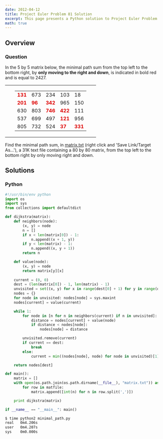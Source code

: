 ```yaml
---
date: 2012-04-12
title: Project Euler Problem 81 Solution
excerpt: This page presents a Python solution to Project Euler Problem 81.
math: true
---
```



## Overview


### Question

<div class="problem_content" role="problem">
	<p>In the 5 by 5 matrix below, the minimal path sum from the top left to the bottom right, by <b>only moving to the right and down</b>, is indicated in bold red and is equal to 2427.</p>
	<div style="text-align:center;">
		<table cellpadding="0" cellspacing="0" border="0" align="center">
			<tbody><tr>
					<td><img src="http://projecteuler.net/images/bracket_left.gif" width="8" height="120" alt="" align="middle"><br></td>
					<td>
						<table cellpadding="3" cellspacing="0" border="0">
							<tbody><tr>
									<td><span style="color:#dd0000;"><b>131</b></span></td><td>673</td><td>234</td><td>103</td><td>18</td>
								</tr>
								<tr>
									<td><span style="color:#dd0000;"><b>201</b></span></td><td><span style="color:#dd0000;"><b>96</b></span></td><td><span style="color:#dd0000;"><b>342</b></span></td><td>965</td><td>150</td>
								</tr>
								<tr>
									<td>630</td><td>803</td><td><span style="color:#dd0000;"><b>746</b></span></td><td><span style="color:#dd0000;"><b>422</b></span></td><td>111</td>
								</tr>
								<tr>
									<td>537</td><td>699</td><td>497</td><td><span style="color:#dd0000;"><b>121</b></span></td><td>956</td>
								</tr>
								<tr>
									<td>805</td><td>732</td><td>524</td><td><span style="color:#dd0000;"><b>37</b></span></td><td><span style="color:#dd0000;"><b>331</b></span></td>
								</tr>
						</tbody></table>
					</td>
					<td><img src="http://projecteuler.net/images/bracket_right.gif" width="8" height="120" alt="" align="middle"><br></td>
				</tr>
		</tbody></table>
	</div>
	<p>Find the minimal path sum, in <a href="http://projecteuler.net/project/matrix.txt">matrix.txt</a> (right click and 'Save Link/Target As...'), a 31K text file containing a 80 by 80 matrix, from the top left to the bottom right by only moving right and down.</p>

</div>






## Solutions

### Python

```python
#!/usr/bin/env python
import os
import sys
from collections import defaultdict

def dijkstra(matrix):
    def neighbors(node):
        (x, y) = node
        n = []
        if x < len(matrix[0]) - 1:
            n.append((x + 1, y))
        if y < len(matrix) - 1:
            n.append((x, y + 1))
        return n

    def value(node):
        (x, y) = node
        return matrix[y][x]
    
    current = (0, 0)
    dest = (len(matrix[0]) - 1, len(matrix) - 1)
    unvisited = set((x, y) for x in range(dest[0] + 1) for y in range(dest[1] + 1))
    nodes = {}
    for node in unvisited: nodes[node] = sys.maxint
    nodes[current] = value(current)

    while 1:
        for node in [n for n in neighbors(current) if n in unvisited]:
            distance = nodes[current] + value(node)
            if distance < nodes[node]:
                nodes[node] = distance

        unvisited.remove(current)
        if current == dest:
            break
        else:
            current = min((nodes[node], node) for node in unvisited)[1]

    return nodes[dest]

def main():
    matrix = []
    with open(os.path.join(os.path.dirname(__file__), "matrix.txt")) as matfile:
        for row in matfile:
            matrix.append([int(n) for n in row.split(',')])

    print dijkstra(matrix)

if __name__ == "__main__": main()

```


```bash
$ time python2 minimal_path.py
real   0m4.206s
user   0m4.207s
sys    0m0.000s
```


